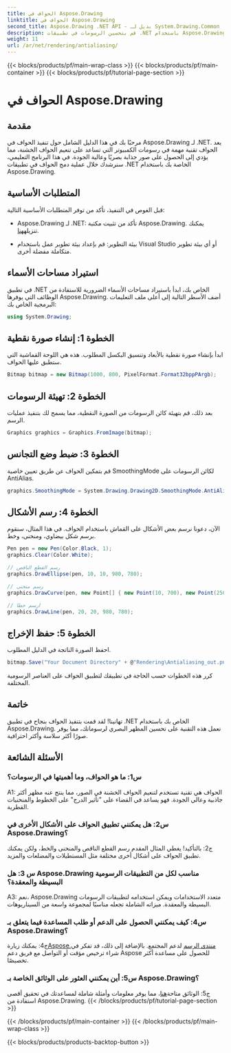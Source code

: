 ```yaml
---
title: الحواف في Aspose.Drawing
linktitle: الحواف في Aspose.Drawing
second_title: Aspose.Drawing .NET API - بديل لـ System.Drawing.Common
description: قم بتحسين الرسومات في تطبيقات .NET باستخدام Aspose.Drawing. تنفيذ الحواف للحصول على حواف ناعمة. اتبع دليلنا خطوة بخطوة.
weight: 11
url: /ar/net/rendering/antialiasing/
---
```


{{< blocks/products/pf/main-wrap-class >}}
{{< blocks/products/pf/main-container >}}
{{< blocks/products/pf/tutorial-page-section >}}

# الحواف في Aspose.Drawing

## مقدمة

مرحبًا بك في هذا الدليل الشامل حول تنفيذ الحواف في Aspose.Drawing لـ .NET. يعد الحواف تقنية مهمة في رسومات الكمبيوتر التي تساعد على تنعيم الحواف الخشنة، مما يؤدي إلى الحصول على صور جذابة بصريًا وعالية الجودة. في هذا البرنامج التعليمي، سنرشدك خلال عملية دمج الحواف في تطبيقات .NET الخاصة بك باستخدام Aspose.Drawing.

## المتطلبات الأساسية

قبل الغوص في التنفيذ، تأكد من توفر المتطلبات الأساسية التالية:

-  Aspose.Drawing لـ .NET: تأكد من تثبيت مكتبة Aspose.Drawing. يمكنك تنزيله[هنا](https://releases.aspose.com/drawing/net/).

- بيئة التطوير: قم بإعداد بيئة تطوير عمل باستخدام Visual Studio أو أي بيئة تطوير متكاملة مفضلة أخرى.

## استيراد مساحات الأسماء

في تطبيق .NET الخاص بك، ابدأ باستيراد مساحات الأسماء الضرورية للاستفادة من الوظائف التي يوفرها Aspose.Drawing. أضف الأسطر التالية إلى أعلى ملف التعليمات البرمجية الخاص بك:

```csharp
using System.Drawing;
```

## الخطوة 1: إنشاء صورة نقطية

ابدأ بإنشاء صورة نقطية بالأبعاد وتنسيق البكسل المطلوب. هذه هي اللوحة القماشية التي ستطبق عليها الحواف.

```csharp
Bitmap bitmap = new Bitmap(1000, 800, PixelFormat.Format32bppPArgb);
```

## الخطوة 2: تهيئة الرسومات

بعد ذلك، قم بتهيئة كائن الرسومات من الصورة النقطية، مما يسمح لك بتنفيذ عمليات الرسم.

```csharp
Graphics graphics = Graphics.FromImage(bitmap);
```

## الخطوة 3: ضبط وضع التجانس

قم بتمكين الحواف عن طريق تعيين خاصية SmoothingMode لكائن الرسومات على AntiAlias.

```csharp
graphics.SmoothingMode = System.Drawing.Drawing2D.SmoothingMode.AntiAlias;
```

## الخطوة 4: رسم الأشكال

الآن، دعونا نرسم بعض الأشكال على القماش باستخدام الحواف. في هذا المثال، سنقوم برسم شكل بيضاوي، ومنحنى، وخط.

```csharp
Pen pen = new Pen(Color.Black, 1);
graphics.Clear(Color.White);

// رسم القطع الناقص
graphics.DrawEllipse(pen, 10, 10, 980, 780);

// رسم منحنى
graphics.DrawCurve(pen, new Point[] { new Point(10, 700), new Point(250, 500), new Point(500, 10), new Point(750, 500), new Point(990, 700) });

// ارسم خطا
graphics.DrawLine(pen, 20, 20, 980, 780);
```

## الخطوة 5: حفظ الإخراج

احفظ الصورة الناتجة في الدليل المطلوب.

```csharp
bitmap.Save("Your Document Directory" + @"Rendering\Antialiasing_out.png");
```

كرر هذه الخطوات حسب الحاجة في تطبيقك لتطبيق الحواف على العناصر الرسومية المختلفة.

## خاتمة

تهانينا! لقد قمت بتنفيذ الحواف بنجاح في تطبيق .NET الخاص بك باستخدام Aspose.Drawing. تعمل هذه التقنية على تحسين المظهر البصري لرسوماتك، مما يوفر صورًا أكثر سلاسة وأكثر احترافية.

## الأسئلة الشائعة

### س1: ما هو الحواف، وما أهميتها في الرسومات؟

A1: الحواف هي تقنية تستخدم لتنعيم الحواف الخشنة في الصور، مما ينتج عنه مظهر أكثر جاذبية وعالي الجودة. فهو يساعد في القضاء على "تأثير الدرج" على الخطوط والمنحنيات القطرية.

### س2: هل يمكنني تطبيق الحواف على الأشكال الأخرى في Aspose.Drawing؟

ج2: بالتأكيد! يغطي المثال المقدم رسم القطع الناقص والمنحنى والخط، ولكن يمكنك تطبيق الحواف على أشكال أخرى مختلفة مثل المستطيلات والمضلعات والمزيد.

### س 3: هل Aspose.Drawing مناسب لكل من التطبيقات الرسومية البسيطة والمعقدة؟

A3: نعم، Aspose.Drawing متعدد الاستخدامات ويمكن استخدامه لتطبيقات الرسومات البسيطة والمعقدة. ميزاته الشاملة تجعله مناسبًا لمجموعة واسعة من السيناريوهات.

### س4: كيف يمكنني الحصول على الدعم أو طلب المساعدة فيما يتعلق بـ Aspose.Drawing؟

 ج4: يمكنك زيارة[Aspose.منتدى الرسم](https://forum.aspose.com/c/diagram/17) لدعم المجتمع. بالإضافة إلى ذلك، قد تفكر في شراء ترخيص مؤقت أو التواصل مع فريق دعم Aspose للحصول على مساعدة أكثر تخصيصًا.

### س5: أين يمكنني العثور على الوثائق الخاصة بـ Aspose.Drawing؟

 ج5: الوثائق متاحة[هنا](https://reference.aspose.com/drawing/net/)، مما يوفر معلومات وأمثلة شاملة لمساعدتك في تحقيق أقصى استفادة من Aspose.Drawing.
{{< /blocks/products/pf/tutorial-page-section >}}

{{< /blocks/products/pf/main-container >}}
{{< /blocks/products/pf/main-wrap-class >}}

{{< blocks/products/products-backtop-button >}}
